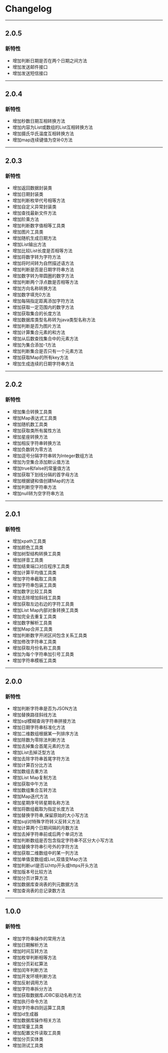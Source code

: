 # Changelog
-------------------------------------------------------------------------------------------------------------
## 2.0.5

### 新特性
* 增加判断日期是否在两个日期之间方法
* 增加发送邮件接口
* 增加发送短信接口
-------------------------------------------------------------------------------------------------------------

## 2.0.4

### 新特性
* 增加秒数日期互相转换方法
* 增加内容为List或数组的List互相转换方法
* 增加摄氏华氏温度互相转换方法
* 增加map连续键值为空补0方法
-------------------------------------------------------------------------------------------------------------

## 2.0.3

### 新特性
* 增加返回数据封装类
* 增加日期封装类
* 增加判断枚举代号相等方法
* 增加自定义异常封装类
* 增加查找最新文件方法
* 增加阶乘方法
* 增加判断数字值相等工具类
* 增加图片工具类
* 增加随机生成日期方法
* 增加List输出方法
* 增加比较List长度是否相等方法
* 增加将数字转为字符方法
* 增加将时间转为自然描述语方法
* 增加判断是否是日期字符串方法
* 增加数字转为带圆圈的数字方法
* 增加判断两个浮点数是否相等方法
* 增加方向名称转换方法
* 增加数字填充0方法
* 增加每隔指定距离添加字符方法
* 增加获取一定范围内的数字方法
* 增加获取集合的长度方法
* 增加数据库类型名称转为java类型名称方法
* 增加判断是否为图片方法
* 增加计算集合元素的和方法
* 增加从后数查找集合中的元素方法
* 增加为集合添加-1方法
* 增加判断集合是否只有一个元素方法
* 增加获取Map的所有key方法
* 增加生成连续的日期字符串方法

-------------------------------------------------------------------------------------------------------------
## 2.0.2

### 新特性
* 增加集合转换工具类
* 增加Map表达式工具类
* 增加随机数工具类
* 增加获取类所有属性方法
* 增加星座转换方法
* 增加相反字符串转换方法
* 增加负数转为零方法
* 增加逗号分隔字符串转为Integer数组方法
* 增加为空集合添加默认值方法
* 增加true和false的常量值方法
* 增加获取下划线分隔的首字母方法
* 增加根据键和值创建Map的方法
* 增加判断空字符串方法
* 增加null转为空字符串方法

-------------------------------------------------------------------------------------------------------------

## 2.0.1

### 新特性
* 增加xpath工具类
* 增加颜色工具类
* 增加树型结构转换工具类
* 增加拼音工具类
* 增加结束端口对应程序工具类
* 增加计算平均值工具类
* 增加字符串截取工具类
* 增加字符串包装工具类
* 增加数字比较工具类
* 增加去除增加斜线工具类
* 增加获取左边右边的字符工具类
* 增加List Map内部对象转换工具类
* 增加完全去重复工具类
* 增加数字解析工具类
* 增加Map合并工具类
* 增加判断数字开闭区间包含关系工具类
* 增加修改字符串工具类
* 增加获取月份名称工具类
* 增加为每个字符串加引号工具类
* 增加字符串模板工具类

-------------------------------------------------------------------------------------------------------------

## 2.0.0

### 新特性
* 增加判断字符串是否为JSON方法
* 增加替换路径斜线方法
* 增加sql模糊查询字符串拼接方法
* 增加日期字符串标准化方法
* 增加二维数组根据某一列排序方法
* 增加除数为零除法判断方法
* 增加去掉集合首尾元素的方法
* 增加List<Map>去掉泛型方法
* 增加去除字符串首尾字符方法
* 增加计算百分比方法
* 增加数组去重方法
* 增加List Map复制方法
* 增加获取中午方法
* 增加数组集合互转方法
* 增加Map迭代方法
* 增加星期序号转星期名称方法
* 增加将数组截取为指定长度方法
* 增加替换字符串,保留原始的大小写方法
* 增加sql对特殊字符转义反转义方法
* 增加计算两个日期间隔的月数方法
* 增加去掉字符串前或后两个单词方法
* 增加判断数组是否包含指定字符串不区分大小写方法
* 增加替换字符串引号外的字符方法
* 增加获取二维数组中的某一列方法
* 增加单值变数组或List,双值变Map方法
* 增加判断url是否以http开头或https开头方法
* 增加版本号比较方法
* 增加分页计算方法
* 增加数据库查询表的列元数据方法
* 增加查询表的总记录数方法

-------------------------------------------------------------------------------------------------------------

## 1.0.0

### 新特性
* 增加字符串操作的常用方法
* 增加日期解析方法
* 增加时间互转方法
* 增加枚举判断相等方法
* 增加分页彩虹算法
* 增加闰年判断方法
* 增加开发环境判断方法
* 增加反射调用方法
* 增加字符串拆分方法
* 增加获取数据库JDBC驱动名称方法
* 增加执行命令方法
* 增加字符串四则运算工具类
* 增加id生成器
* 增加数据库操作相关方法
* 增加常量工具类
* 增加配置文件读取工具类
* 增加分页实体类
* 增加测试工具类
